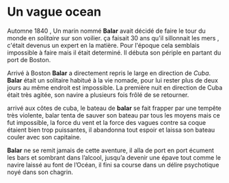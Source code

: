 # Un vague ocean

Automne 1840 , Un marin nommé **Balar** avait décidé de faire le tour du monde en *solitaire* sur son voilier. ça faisait 30 ans qu'il sillonnait les mers , c'était devenus un expert en la matière.
Pour l'époque cela semblais impossible à faire mais il était determiné.
Il débuta son périple en partant du port de Boston.

Arrivé à Boston **Balar** a directement repris le large en direction de *Cuba*. **Balar** était un solitaire habitué à la vie nomade, pour lui rester plus de deux jours au même endroit est impossible. La première nuit en direction de Cuba était très agitée, son navire a plusieurs fois frôlé de se retourner.

arrivé aux côtes de cuba, le bateau de **balar** se fait frapper par une tempête très violente, balar tenta de sauver son bateau par tous les moyens mais ce fut impossible, la force du vent et la force des vagues contre sa coque étaient bien trop puissantes, il abandonna tout espoir et laissa son bateau couler avec son capitaine.

**Balar** ne se remit jamais de cette aventure, il alla de port en port écument les bars et sombrant dans l’alcool, jusqu’a devenir une épave tout comme le navire laissé au font de l’Océan, il fini sa course dans un délire psychotique  noyé  dans son chagrin.